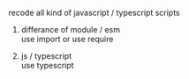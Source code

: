 recode all kind of javascript / typescript scripts

1. differance of module / esm  
    use import or use require 

2. js  / typescript  
    use typescript